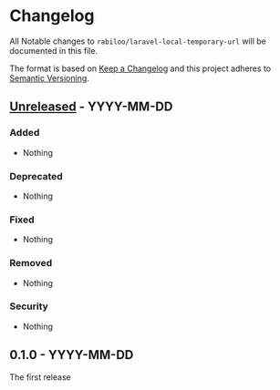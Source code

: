 # Changelog

All Notable changes to `rabiloo/laravel-local-temporary-url`  will be documented in this file.

The format is based on [Keep a Changelog](http://keepachangelog.com/en/1.0.0/)
and this project adheres to [Semantic Versioning](http://semver.org/spec/v2.0.0.html).


## [Unreleased] - YYYY-MM-DD

### Added
- Nothing

### Deprecated
- Nothing

### Fixed
- Nothing

### Removed
- Nothing

### Security
- Nothing



## 0.1.0 - YYYY-MM-DD

The first release


[Unreleased]: https://github.com/rabiloo/laravel-local-temporary-url/compare/v0.1.0...master
